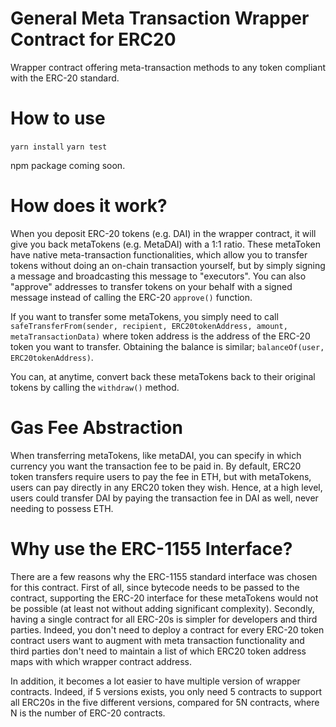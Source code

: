 # General Meta Transaction Wrapper Contract for ERC20

Wrapper contract offering meta-transaction methods to any token compliant with the ERC-20 standard.

# How to use
`yarn install`
`yarn test`

npm package coming soon. 

# How does it work?

When you deposit ERC-20 tokens (e.g. DAI) in the wrapper contract, it will give you back metaTokens (e.g. MetaDAI) with a 1:1 ratio. These metaToken have native meta-transaction functionalities, which allow you to transfer tokens without doing an on-chain transaction yourself, but by simply signing a message and broadcasting this message to "executors". You can also "approve" addresses to transfer tokens on your behalf with a signed message instead of calling the ERC-20 `approve()` function. 

If you want to transfer some metaTokens, you simply need to call `safeTransferFrom(sender, recipient, ERC20tokenAddress, amount, metaTransactionData)` where token address is the address of the ERC-20 token you want to transfer. Obtaining the balance is similar; `balanceOf(user, ERC20tokenAddress)`.

You can, at anytime, convert back these metaTokens back to their original tokens by calling the `withdraw()` method. 

# Gas Fee Abstraction

When transferring metaTokens, like metaDAI, you can specify in which currency you want the transaction fee to be paid in. By default, ERC20 token transfers require users to pay the fee in ETH, but with metaTokens, users can pay directly in any ERC20 token they wish. Hence, at a high level, users could transfer DAI by paying the transaction fee in DAI as well, never needing to possess ETH. 



# Why use the ERC-1155 Interface?

There are a few reasons why the ERC-1155 standard interface was chosen for this contract. First of all, since bytecode needs to be passed to the contract, supporting the ERC-20 interface for these metaTokens would not be possible (at least not without adding significant complexity).  Secondly, having a single contract for all ERC-20s is simpler for developers and third parties. Indeed, you don't need to deploy a contract for every ERC-20 token contract users want to augment with meta transaction functionality and third parties don't need to maintain a list of which ERC20 token address maps with which wrapper contract address. 

In addition, it becomes a lot easier to have multiple version of wrapper contracts. Indeed, if 5 versions exists, you only need 5 contracts to support all ERC20s in the five different versions, compared for 5N contracts, where N is the number of ERC-20 contracts. 

